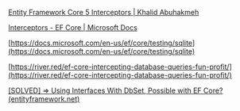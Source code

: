 [Entity Framework Core 5 Interceptors | Khalid Abuhakmeh](https://khalidabuhakmeh.com/entity-framework-core-5-interceptors)

[Interceptors - EF Core | Microsoft Docs](https://docs.microsoft.com/en-us/ef/core/logging-events-diagnostics/interceptors)

[https://docs.microsoft.com/en-us/ef/core/testing/sqlite](https://docs.microsoft.com/en-us/ef/core/testing/sqlite)

[https://river.red/ef-core-intercepting-database-queries-fun-profit/](https://river.red/ef-core-intercepting-database-queries-fun-profit/)

[[SOLVED] =&gt; Using Interfaces With DbSet, Possible with EF Core? (entityframework.net)](https://entityframework.net/knowledge-base/48061009/using-interfaces-with-dbset--possible-with-ef-core-)
